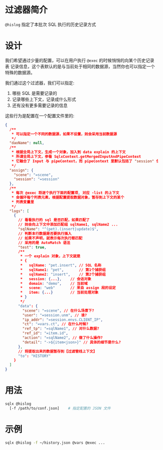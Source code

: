 # 过滤器简介

`@hislog` 指定了本批次 SQL 执行的历史记录方式

# 设计

我们希望通过少量的配置，可以在用户执行 `@exec` 的时候悄悄的向某个历史记录表
记录信息，这个表默认的是与当前处于相同的数据源，当然你也可以指定一个特殊的数据源。

我们通过这个过滤器，我们可以指定:

1. 哪些 SQL 是需要记录的
2. 记录哪些上下文，记录成什么形式
3. 还有没有更多需要记录的信息

这些行为是配置在一个配置文件里的:

```json
{
  /**
   * 可以指定一个不同的数据源，如果不设置，则会采用当前数据源
   */
  "daoName": null,
  /**
   * 根据全局上下文，生成一个对象，加入到 data explain 的上下文
   * 所谓全局上下文，参看 SqlxContext.getMergedInputAndPipeContext
   * 它融合了 Input 与 pipeContext，而 pipeContext 里默认包括了 "session" 信息
   */
  "assign": {
    "scene": "=scene",
    "session": "=session"
  },
  /**
   * 每次 @exec 将逐个执行下面的配置项, 对应 -list 的上下文
   * 会循环每个列表元素，根据配置提取数据对象，暂存到上下文的某个
   * 列表变量里
   */
  "logs": [
    {
      // 看看执行的 sql 是否匹配，如果匹配了
      // 则会向上下文中添加匹配组 sqlName1, sqlName2 ...
      "sqlName": "^(pet).(insert|update)$",
      // 判断本行数据是否要执行插入
      // 如果不声明，就表示每次执行都匹配
      // 采用的是 AutoMatch 语法
      "test": true,
      /**
       * 一个 explain 对象，上下文就是
       * {
       *   sqlName: "pet.insert", // SQL 名称
       *   sqlName1: "pet",       // 第1个捕获组
       *   sqlName2: "insert",    // 第2个捕获组
       *   session: {...},    // 会话对象
       *   domain: "demo",    // 当前域
       *   scene: "web"       // 来自 assign 段的设定
       *   item: {...}        // 当前处理对象
       * }
       */
      "data": {
        "scene": "=scene", // 在什么场景下?
        "user": "=session.unm", // 谁?
        "ip_addr": "=session.envs.CLIENT_IP",
        "ct": "=vars.ct", // 在什么时候?
        "ref_tp": "=sqlName1", // 对什么数据?
        "ref_id": "=item.id",
        "action": "=sqlName2", // 做了什么操作?
        "detail": "->${item<json>}" // 具体的细节是什么?
      },
      // 将提取出来的数据暂存到【过滤管线上下文】
      "to": "HISTORY"
    }
  ]
}
```

# 用法

```bash
sqlx @hislog
  [-f /path/to/conf.json]    # 指定配置的 JSON 文件
```

# 示例

```bash
sqlx @hislog -f ~/history.json @vars @exec ...
```
